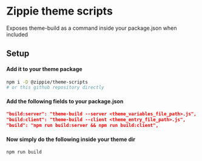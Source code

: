 # Zippie theme scripts
Exposes theme-build as a command inside your package.json when included
## Setup
#### Add it to your theme package
```bash
npm i -D @zippie/theme-scripts
# or this github repository directly
```
#### Add the following fields to your package.json
```json
"build:server": "theme-build --server <theme_variables_file_path>.js",
"build:client": "theme-build --client <theme_entry_file_path>.js",
"build": "npm run build:server && npm run build:client",
```

#### Now simply do the following inside your theme dir
```bash
npm run build
```
